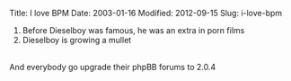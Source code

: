 Title: I love BPM
Date: 2003-01-16
Modified: 2012-09-15
Slug: i-love-bpm

1) Before Dieselboy was famous, he was an extra in porn films<br />
2) Dieselboy is growing a mullet<br />
<br />
And everybody go upgrade their phpBB forums to 2.0.4
